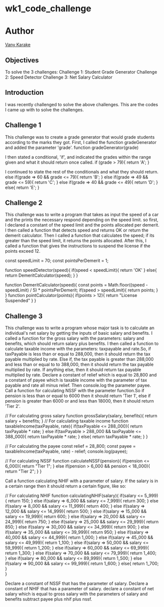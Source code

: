 # wk1_code_challenge

# Author
[Vany Karake](https://github.com/vanyikuze)

## Objectives
To solve the 3 challenges:
Challenge 1: Student Grade Generator
Challenge 2: Speed Detector
Challenge 3: Net Salary Calculator

## Introduction
I was recently challenged to solve the above challenges.
This are the codes I came up with to solve the challenges.

## Challenge 1
This challenge was to create a grade generator that would grade students according to the marks they got.
First, I called the function gradeGenerator and added the parameter 'grade'.
   function gradeGenerator(grade)

I then stated a conditional, 'if', and indicated the grades within the range given and what it should return once called.
    if (grade > 79){
    return 'A';
}

I continued to state the rest of the conditionals and what they should return.
else if(grade => 60 && grade <= 79){
    return 'B';
}
else if(grade => 49 && grade <= 59){
    return 'C';
}
else if(grade => 40 && grade <= 49){
    return 'D';
}
else{
    return 'E';
}

## Challenge 2
This challenge was to write a program that takes as input the speed of a car and the prints the necessary respond depending on the speed limit.
so first, I declared a constant of the speed limit and the points allocated per demerit.
I then called a function that detects speed and returns OK or return the demerit calculator.
Then I called a function that calculates the speed; if its greater than the speed limit, it returns the points allocated.
After this, I called a function that gives the instructions to suspend the license if the points exceed 12.

const speedLimit = 70;
const pointsPerDemerit = 1;

function speedDetector(speed){
    if(speed < speedLimit){
        return 'OK'
    }
    else{
        return DemeritCalculator(speed);
    }
}

function DemeritCalculator(speed){
    const points = Math.floor((speed - speedLimit) / 5) * pointsPerDemerit;
    if(speed > speedLimit){
        return points;
    }
}
function pointCalculator(points){
    if(points > 12){
        return "License Suspended"
    }
}

## Challenge 3
This challenge was to write a program whose major task is to calculate an individual's net salary by getting the inputs of basic salary and benefits.
I called a function for the gross salary with the parameters: salary and benefits, which should return salary plus benefits.
I then called a function to calculate taxable income with the parameters: taxpayable and rate.So, if taxPayable is less than or equal to 288,000, then it should return the tax payable multiplied by rate. Else if, the tax payable is greater than 288,000 and less than or equal to to 388,000, then it should return the tax payable multiplied by rate. If anything else, then it should return tax payable multiplied by rate.
Declare a constant of relief which is equal to 28,800 and a constant of payee which is taxable income with the parameter of tax payable and rate all minus relief. Then console.log the parameter payee.
Call a function for calculating NSSF with the parameter function.So if pension is less than or equal to 6000 then it should return 'Tier 1', else if pension is greater than 6000 or and less than 18000, then it should return 'Tier 2'.

// For calculating gross salary
function grossSalary(salary, benefits){
    return salary + benefits;
}
 // For calculating taxable income
 function taxableIncome(taxPayable, rate){
    if(taxPayable <= 288_000){
        return taxPayable * rate;
} else if(taxPayable > 288_000 && taxPayable <= 388_000){
    return taxPayable * rate;
} else{
    return taxPayable * rate;
}
}

// For calculating the payee
const relief = 28_800;
const payee = taxableIncome(taxPayable, rate) - relief;
console.log(payee);

// For calculating NSSF
function calculateNSSF(pension){
    if(pension <= 6_000){
        return "Tier 1";
}   else if(pension > 6_000 && pension < 18_000){
    return "Tier 2";
}
}


Call a function calculating NHIF with a parameter of salary. If the salary is in a certain range then it should return a certain figure, like so:

// For calculating NHIF
function calculatingNHIF(salary){
    if(salary <= 5_999){
        return 150;
}   else if(salary => 6_000 && salary <= 7_999){
    return 300;
}   else if(salary => 8_000 && salary <= 11_999){
    return 400;
}   else if(salary => 12_000 && salary <= 14_999){
    return 500;
}   else if(salary => 15_000 && salary <= 19_999){
    return 600;
}   else if(salary => 20_000 && salary <= 24_999){
    return 750;
}   else if(salary => 25_000 && salary <= 29_999){
    return 850;
}   else if(salary => 30_000 && salary <= 34_999){
    return 900;
}   else if(salary => 35_000 && salary <= 39_999){
    return 950;
}   else if(salary => 40_000 && salary <= 44_999){
    return 1_000;
}   else if(salary => 45_000 && salary <= 49_999){
    return 1_100;
}   else if(salary => 50_000 && salary <= 59_999){
    return 1_200;
}   else if(salary => 60_000 && salary <= 69_999){
    return 1_300;
}   else if(salary => 70_000 && salary <= 79_999){
    return 1_400;
}   else if(salary => 80_000 && salary <= 89_999){
    return 1_500;
}   else if(salary => 90_000 && salary <= 99_999){
    return 1_600;
}   else{
    return 1_700;
}   
}

Declare a constant of NSSF that has the parameter of salary.
Declare a constant of NHIF that has a parameter of salary.
declare a constant of net salary which is equal to gross salary with the parameters of salary and benefits subtract payee plus nhif plus nssf.
